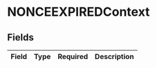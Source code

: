 # NONCEEXPIREDContext


## Fields

| Field       | Type        | Required    | Description |
| ----------- | ----------- | ----------- | ----------- |